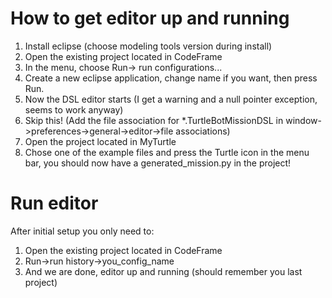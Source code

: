 # How to get editor up and running
1. Install eclipse (choose modeling tools version during install)
2. Open the existing project located in CodeFrame
3. In the menu, choose Run-> run configurations...
4. Create a new eclipse application, change name if you want, then press Run.
5. Now the DSL editor starts (I get a warning and a null pointer exception, seems to work anyway)
6. Skip this! (Add the file association for *.TurtleBotMissionDSL in window->preferences->general->editor->file associations)
7. Open the project located in MyTurtle
8. Chose one of the example files and press the Turtle icon in the menu bar, you should now have a generated_mission.py in the project!


# Run editor
After initial setup you only need to:
1. Open the existing project located in CodeFrame
2. Run->run history->you_config_name
3. And we are done, editor up and running (should remember you last project)
